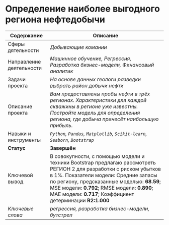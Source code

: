 # Определение наиболее выгодного региона нефтедобычи
Содержание | Описание |
 ------------- | ---------------- |
Сферы дятельности | *Добывающие комании*
Направление деятельности | *Машинное обучение, Регрессия, Разработка бизнес-модели, Финансовый аналитик*
Задачи проекта  | *На основе данных геологи разведки выбрать район добычи нефти*
Описание проекта | *Вам предоставлены пробы нефти в трёх регионах. Характеристики для каждой скважины в регионе уже известны. Постройте модель для определения региона, где добыча принесёт наибольшую прибыль.*
Навыки и инструменты | *`Python`, `Pandas`, `Matplotlib`, `Scikit-learn`, `Seaborn`, `Bootstrap`*
**Статус** | **Завершён**
Ключевой вывод | В совокупности, с помощью модели и техники Bootstrap предлагаю рассмотреть РЕГИОН 2 для разработки с риском убытков в 1%. Показатели модели: Средние запасы по региону, предсказанные моделью: **68.59**; MSE модели: **0.792**; RMSE модели: **0.890**; MAE модели: **0.717**; Коэффициент детерминации **R2:1.000**
*Ключевые слова* | *регрессия, разработка бизнес-модели, бутстреп*
